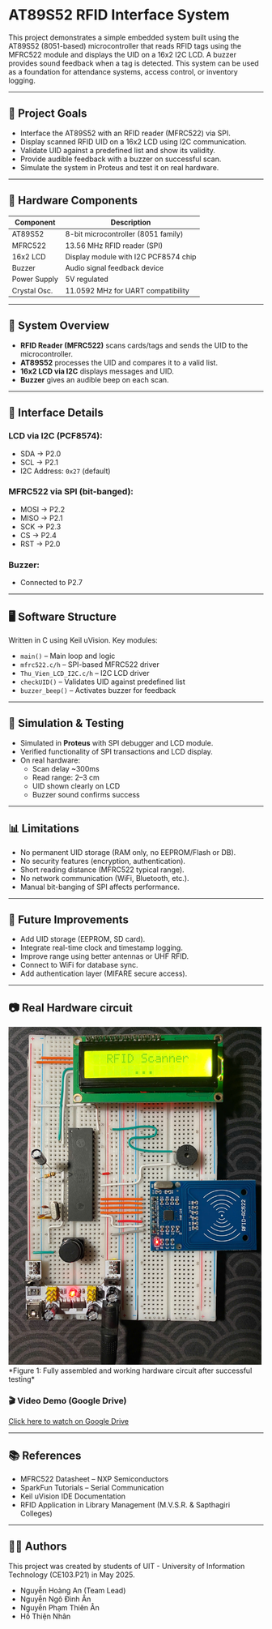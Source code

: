 # AT89S52 RFID Interface System

This project demonstrates a simple embedded system built using the AT89S52 (8051-based) microcontroller that reads RFID tags using the MFRC522 module and displays the UID on a 16x2 I2C LCD. A buzzer provides sound feedback when a tag is detected. This system can be used as a foundation for attendance systems, access control, or inventory logging.

---

## 📌 Project Goals

- Interface the AT89S52 with an RFID reader (MFRC522) via SPI.
- Display scanned RFID UID on a 16x2 LCD using I2C communication.
- Validate UID against a predefined list and show its validity.
- Provide audible feedback with a buzzer on successful scan.
- Simulate the system in Proteus and test it on real hardware.

---

## 🧩 Hardware Components

| Component      | Description                          |
|----------------|--------------------------------------|
| AT89S52        | 8-bit microcontroller (8051 family)  |
| MFRC522        | 13.56 MHz RFID reader (SPI)          |
| 16x2 LCD       | Display module with I2C PCF8574 chip |
| Buzzer         | Audio signal feedback device         |
| Power Supply   | 5V regulated                         |
| Crystal Osc.   | 11.0592 MHz for UART compatibility   |

---

## 📐 System Overview

- **RFID Reader (MFRC522)** scans cards/tags and sends the UID to the microcontroller.
- **AT89S52** processes the UID and compares it to a valid list.
- **16x2 LCD via I2C** displays messages and UID.
- **Buzzer** gives an audible beep on each scan.

---

## 🔌 Interface Details

### LCD via I2C (PCF8574):
- SDA → P2.0  
- SCL → P2.1  
- I2C Address: `0x27` (default)

### MFRC522 via SPI (bit-banged):
- MOSI → P2.2  
- MISO → P2.1  
- SCK  → P2.3  
- CS   → P2.4  
- RST  → P2.0  

### Buzzer:
- Connected to P2.7

---

## 🖥️ Software Structure

Written in C using Keil uVision. Key modules:

- `main()` – Main loop and logic
- `mfrc522.c/h` – SPI-based MFRC522 driver
- `Thu_Vien_LCD_I2C.c/h` – I2C LCD driver
- `checkUID()` – Validates UID against predefined list
- `buzzer_beep()` – Activates buzzer for feedback

---

## 🧪 Simulation & Testing

- Simulated in **Proteus** with SPI debugger and LCD module.
- Verified functionality of SPI transactions and LCD display.
- On real hardware:
  - Scan delay ~300ms
  - Read range: 2–3 cm
  - UID shown clearly on LCD
  - Buzzer sound confirms success

---

## 📊 Limitations

- No permanent UID storage (RAM only, no EEPROM/Flash or DB).
- No security features (encryption, authentication).
- Short reading distance (MFRC522 typical range).
- No network communication (WiFi, Bluetooth, etc.).
- Manual bit-banging of SPI affects performance.

---

## 🚀 Future Improvements

- Add UID storage (EEPROM, SD card).
- Integrate real-time clock and timestamp logging.
- Improve range using better antennas or UHF RFID.
- Connect to WiFi for database sync.
- Add authentication layer (MIFARE secure access).

---

## 📷 Real Hardware circuit
<img src="assets/finalcircuit.jpg" alt="Working prototype" width="500"/>
*Figure 1: Fully assembled and working hardware circuit after successful testing*

### 🎬 Video Demo (Google Drive)
[Click here to watch on Google Drive](https://drive.google.com/file/d/VIDEO_ID/view)

---

## 📚 References

- MFRC522 Datasheet – NXP Semiconductors  
- SparkFun Tutorials – Serial Communication  
- Keil uVision IDE Documentation  
- RFID Application in Library Management (M.V.S.R. & Sapthagiri Colleges)

---

## 🧑‍💻 Authors

This project was created by students of UIT - University of Information Technology (CE103.P21) in May 2025.

- Nguyễn Hoàng An (Team Lead)
- Nguyễn Ngô Đình Ân
- Nguyễn Phạm Thiên Ân
- Hồ Thiện Nhân
